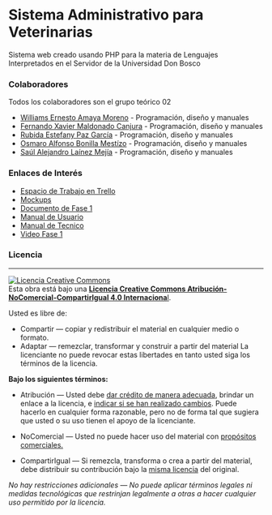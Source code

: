 # Sistema Administrativo para Veterinarias
Sistema web creado usando PHP para la materia de Lenguajes Interpretados en el Servidor de la Universidad Don Bosco

### Colaboradores
Todos los colaboradores son el grupo teórico 02
- [Williams Ernesto Amaya Moreno](https://github.com/whistemalo) - Programación, diseño y manuales
- [Fernando Xavier Maldonado Canjura](https://github.com/XavierCanjura) - Programación, diseño y manuales
- [Rubida Estefany Paz García](https://github.com/RubidiaPaz) - Programación, diseño y manuales
- [Osmaro Alfonso Bonilla Mestízo](https://github.com/OsmaroB) - Programación, diseño y manuales
- [Saúl Alejandro Laínez Mejía](https://github.com/Saul19-L98) - Programación, diseño y manuales

### Enlaces de Interés
- [Espacio de Trabajo en Trello](https://trello.com/saveterinaria)
- [Mockups](https://www.figma.com/file/n5AbKDBX6R05u9d3xuvo8I/Sistema-de-Veterinaria?node-id=0%3A1)
- [Documento de Fase 1](https://drive.google.com/drive/folders/1TV6U9aO6cQiitYZT5icuUxAPKyqwYegV?usp=sharing)
- [Manual de Usuario](https://drive.google.com/drive/folders/1TV6U9aO6cQiitYZT5icuUxAPKyqwYegV?usp=sharing)
- [Manual de Tecnico](https://drive.google.com/drive/folders/1TV6U9aO6cQiitYZT5icuUxAPKyqwYegV?usp=sharing)
- [Video Fase 1](https://drive.google.com/drive/folders/1TV6U9aO6cQiitYZT5icuUxAPKyqwYegV?usp=sharing)

### Licencia
------------
<a rel="license" href="http://creativecommons.org/licenses/by-nc-sa/4.0/"><img alt="Licencia Creative Commons" style="border-width:0" src="https://i.creativecommons.org/l/by-nc-sa/4.0/88x31.png" /></a><br />Esta obra está bajo una <a rel="license" href="http://creativecommons.org/licenses/by-nc-sa/4.0/">**Licencia Creative Commons Atribución-NoComercial-CompartirIgual 4.0 Internaciona**l</a>.

Usted es libre de:
- Compartir — copiar y redistribuir el material en cualquier medio o formato.
- Adaptar — remezclar, transformar y construir a partir del material
La licenciante no puede revocar estas libertades en tanto usted siga los términos de la licencia.

**Bajo los siguientes términos:**
- Atribución — Usted debe [dar crédito de manera adecuada](https://creativecommons.org/licenses/by-nc-sa/4.0/deed.es# "dar crédito de manera adecuada"), brindar un enlace a la licencia, e [indicar si se han realizado cambios](https://creativecommons.org/licenses/by-nc-sa/4.0/deed.es# "indicar si se han realizado cambios"). Puede hacerlo en cualquier forma razonable, pero no de forma tal que sugiera que usted o su uso tienen el apoyo de la licenciante.

- NoComercial — Usted no puede hacer uso del material con [propósitos comerciales.](https://creativecommons.org/licenses/by-nc-sa/4.0/deed.es# "propósitos comerciales.")

- CompartirIgual — Si remezcla, transforma o crea a partir del material, debe distribuir su contribución bajo la [misma licencia](https://creativecommons.org/licenses/by-nc-sa/4.0/deed.es# "misma licencia") del original.

*No hay restricciones adicionales — No puede aplicar términos legales ni medidas tecnológicas que restrinjan legalmente a otras a hacer cualquier uso permitido por la licencia.*
